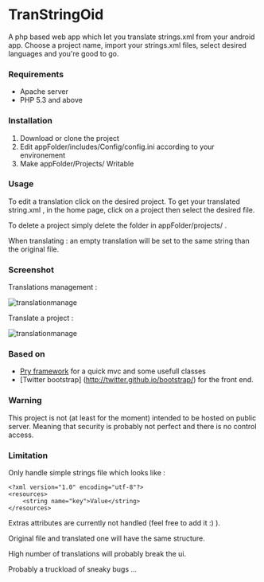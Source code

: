 TranStringOid
=============

A php based web app which let you translate strings.xml from your android app.
Choose a project name, import your strings.xml files, select desired languages and you're good to go.

### Requirements

* Apache server
* PHP 5.3 and above

### Installation

1. Download or clone the project
2. Edit appFolder/includes/Config/config.ini according to your environement
3. Make appFolder/Projects/ Writable

### Usage

To edit a translation click on the desired project. To get your translated string.xml , in the home page, click on a project then select the desired file.

To delete a project simply delete the folder in appFolder/projects/ .

When translating  : an empty translation will be set to the same string than the original file.

### Screenshot

Translations management : 

![translationmanage](http://oroger.fr/transtringoid/trans01.png)

Translate a project : 

![translationmanage](http://oroger.fr/transtringoid/trans02.png)

### Based on

* [Pry framework](https://github.com/grunk/Pry) for a quick mvc and some usefull classes
* [Twitter bootstrap] (http://twitter.github.io/bootstrap/) for the front end.

### Warning

This project is not (at least for the moment) intended to be hosted on public server. Meaning that security is probably not perfect and there is no control access.

### Limitation

Only handle simple strings file which looks like : 
```
<?xml version="1.0" encoding="utf-8"?>
<resources>
    <string name="key">Value</string>
</resources>
```

Extras attributes are currently not handled (feel free to add it :) ).

Original file and translated one will have the same structure.

High number of translations will probably break the ui.

Probably a truckload of sneaky bugs ...
